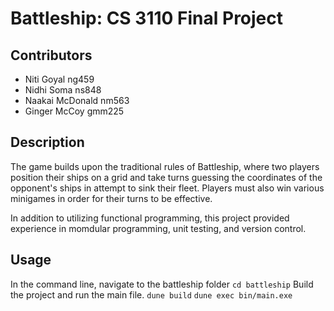 # Battleship: CS 3110 Final Project
## Contributors
- Niti Goyal ng459
- Nidhi Soma ns848
- Naakai McDonald nm563
- Ginger McCoy gmm225


## Description
  The game builds upon the traditional rules of Battleship, where two players position their 
  ships on a grid and take turns guessing the coordinates of the opponent's 
  ships in attempt to sink their fleet. Players must also win various minigames in order for their
  turns to be effective.

  In addition to utilizing functional programming, this project provided experience in momdular programming, 
  unit testing, and version control.

## Usage
In the command line, navigate to the battleship folder
`cd battleship`
Build the project and run the main file.
`dune build`
`dune exec bin/main.exe`
